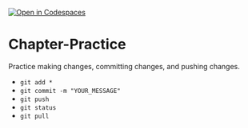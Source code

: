 [![Open in Codespaces](https://classroom.github.com/assets/launch-codespace-2972f46106e565e64193e422d61a12cf1da4916b45550586e14ef0a7c637dd04.svg)](https://classroom.github.com/open-in-codespaces?assignment_repo_id=19860731)
# Chapter-Practice
Practice making changes, committing changes, and pushing changes.
- `git add *`
- `git commit -m "YOUR_MESSAGE"`
- `git push`
- `git status`
- `git pull`
